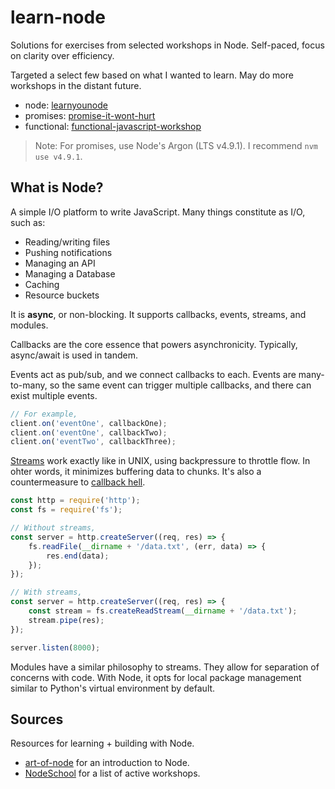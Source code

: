 # learn-node

Solutions for exercises from selected workshops in Node.
Self-paced, focus on clarity over efficiency.

Targeted a select few based on what I wanted to learn. May do more workshops in the distant future.
- node: [learnyounode](https://github.com/workshopper/learnyounode)
- promises: [promise-it-wont-hurt](https://github.com/stevekane/promise-it-wont-hurt)
- functional: [functional-javascript-workshop](https://github.com/timoxley/functional-javascript-workshop)

> Note: For promises, use Node's Argon (LTS v4.9.1). I recommend `nvm use v4.9.1`.

## What is Node?
A simple I/O platform to write JavaScript.
Many things constitute as I/O, such as:
- Reading/writing files
- Pushing notifications
- Managing an API
- Managing a Database
- Caching
- Resource buckets

It is **async**, or non-blocking.
It supports callbacks, events, streams, and modules.

Callbacks are the core essence that powers asynchronicity. Typically, async/await is used in tandem.

Events act as pub/sub, and we connect callbacks to each. Events are many-to-many, so the same event can trigger multiple callbacks, and there can exist multiple events.

```javascript
// For example,
client.on('eventOne', callbackOne);
client.on('eventOne', callbackTwo);
client.on('eventTwo', callbackThree);
```

[Streams](https://nodejs.org/docs/latest/api/stream.html) work exactly like in UNIX, using backpressure to throttle flow. In ohter words, it minimizes buffering data to chunks. It's also a countermeasure to [callback hell](http://callbackhell.com/).

```javascript
const http = require('http');
const fs = require('fs');

// Without streams,
const server = http.createServer((req, res) => {
    fs.readFile(__dirname + '/data.txt', (err, data) => {
        res.end(data);
    });
});

// With streams,
const server = http.createServer((req, res) => {
    const stream = fs.createReadStream(__dirname + '/data.txt');
    stream.pipe(res);
});

server.listen(8000);
```

Modules have a similar philosophy to streams. They allow for separation of concerns with code. With Node, it opts for local package management similar to Python's virtual environment by default.

## Sources
Resources for learning + building with Node.
- [art-of-node](https://github.com/max-mapper/art-of-node?tab=readme-ov-file) for an introduction to Node.
- [NodeSchool](https://nodeschool.io/) for a list of active workshops.
